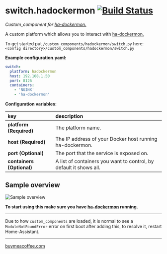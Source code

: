 # switch.hadockermon [![Build Status](https://travis-ci.com/custom-components/switch.hadockermon.svg?branch=master)](https://travis-ci.com/custom-components/switch.hadockermon)

_Custom_component for [ha-dockermon.][hadockermon]_

A custom platform which allows you to interact with [ha-dockermon.][hadockermon]
  
To get started put `/custom_components/hadockermon/switch.py` here:  
`<config directory>/custom_components/hadockermon/switch.py`  
  
**Example configuration.yaml:**

```yaml
switch:
  platform: hadockermon
  host: 192.168.1.50
  port: 8126
  containers:
    - 'NGINX'
    - 'ha-dockermon'
```

**Configuration variables:**  
  
key | description  
:--- | :---  
**platform (Required)** | The platform name.  
**host (Required)** | The IP address of your Docker host running ha-dockermon.  
**port (Optional)** | The port that the service is exposed on.  
**containers (Optional)** | A list of containers you want to control, by default it shows all.
  
## Sample overview

![Sample overview](example.png)

**To start using this make sure you have [ha-dockermon][hadockermon] running.**  

***
Due to how `custom_components` are loaded, it is normal to see a `ModuleNotFoundError` error on first boot after adding this, to resolve it, restart Home-Assistant.
***

[buymeacoffee.com][buymeacoffee]

<!-- Links -->
[buymeacoffee]: https://www.buymeacoffee.com/ludeeus
[hadockermon]: https://github.com/philhawthorne/ha-dockermon
